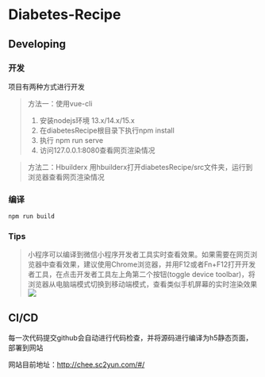 # Diabetes-Recipe

## Developing

### 开发

项目有两种方式进行开发

> 方法一：使用vue-cli
> 1. 安装nodejs环境 13.x/14.x/15.x
> 2. 在diabetesRecipe根目录下执行npm install
> 3. 执行 npm run serve
> 4. 访问127.0.0.1:8080查看网页渲染情况

> 方法二：Hbuilderx
> 用hbuilderx打开diabetesRecipe/src文件夹，运行到浏览器查看网页渲染情况

### 编译

```npm run build```

### Tips
> 小程序可以编译到微信小程序开发者工具实时查看效果。如果需要在网页浏览器中查看效果，建议使用Chrome浏览器，并用F12或者Fn+F12打开开发者工具，在点击开发者工具左上角第二个按钮(toggle device toolbar)，将浏览器从电脑端模式切换到移动端模式，查看类似手机屏幕的实时渲染效果
![](pics/chrome.jpg)

## CI/CD

每一次代码提交github会自动进行代码检查，并将源码进行编译为h5静态页面，部署到网站

网站目前地址：http://chee.sc2yun.com/#/
